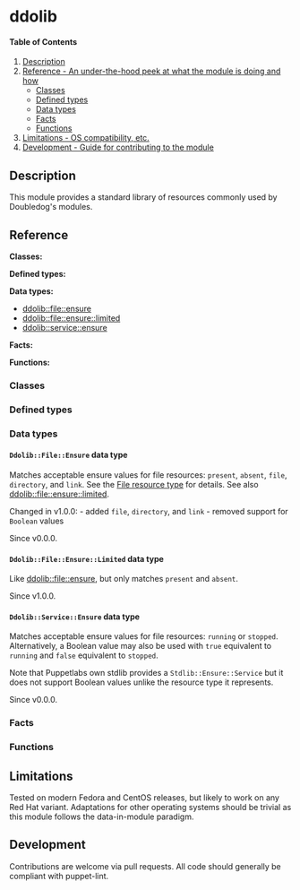 # ddolib

#### Table of Contents

1. [Description](#description)
1. [Reference - An under-the-hood peek at what the module is doing and how](#reference)
    * [Classes](#classes)
    * [Defined types](#defined-types)
    * [Data types](#data-types)
    * [Facts](#facts)
    * [Functions](#functions)
1. [Limitations - OS compatibility, etc.](#limitations)
1. [Development - Guide for contributing to the module](#development)

## Description

This module provides a standard library of resources commonly used by Doubledog's modules.

## Reference

**Classes:**

**Defined types:**

**Data types:**

* [ddolib::file::ensure](#ddolibfileensure-data-type)
* [ddolib::file::ensure::limited](#ddolibfileensurelimited-data-type)
* [ddolib::service::ensure](#ddolibserviceensure-data-type)

**Facts:**

**Functions:**


### Classes

### Defined types

### Data types

#### `Ddolib::File::Ensure` data type

Matches acceptable ensure values for file resources: `present`, `absent`, `file`, `directory`, and `link`.  See the [File resource type](https://puppet.com/docs/puppet/latest/types/file.html#file-attribute-ensure) for details.  See also [ddolib::file::ensure::limited](#ddolibfileensurelimited-data-type).

Changed in v1.0.0:
    - added `file`, `directory`, and `link`
    - removed support for `Boolean` values

Since v0.0.0.


#### `Ddolib::File::Ensure::Limited` data type

Like [ddolib::file::ensure](#ddolibfileensure-data-type), but only matches `present` and `absent`.

Since v1.0.0.


#### `Ddolib::Service::Ensure` data type

Matches acceptable ensure values for file resources: `running` or `stopped`.  Alternatively, a Boolean value may also be used with `true` equivalent to `running` and `false` equivalent to `stopped`.

Note that Puppetlabs own stdlib provides a `Stdlib::Ensure::Service` but it does not support Boolean values unlike the resource type it represents.

Since v0.0.0.

### Facts

### Functions


## Limitations

Tested on modern Fedora and CentOS releases, but likely to work on any Red Hat variant.  Adaptations for other operating systems should be trivial as this module follows the data-in-module paradigm.

## Development

Contributions are welcome via pull requests.  All code should generally be compliant with puppet-lint.
